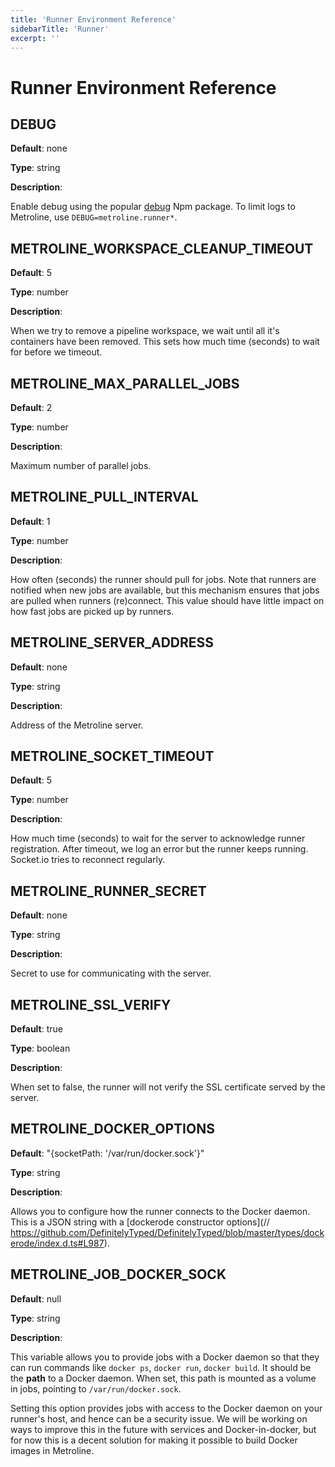```yaml
---
title: 'Runner Environment Reference'
sidebarTitle: 'Runner'
excerpt: ''
---
```


# Runner Environment Reference

## DEBUG

**Default**: none

**Type**: string

**Description**:

Enable debug using the popular [debug](https://www.npmjs.com/package/debug) Npm package. To limit logs to Metroline, use `DEBUG=metroline.runner*`.

## METROLINE_WORKSPACE_CLEANUP_TIMEOUT

**Default**: 5

**Type**: number

**Description**:

When we try to remove a pipeline workspace, we wait until all it's containers have been removed. This sets how much time (seconds) to wait for before we timeout.  

## METROLINE_MAX_PARALLEL_JOBS

**Default**: 2

**Type**: number

**Description**:

Maximum number of parallel jobs.

## METROLINE_PULL_INTERVAL

**Default**: 1

**Type**: number

**Description**:

How often (seconds) the runner should pull for jobs. Note that runners are notified when new jobs are available, but this mechanism ensures that jobs are pulled when runners (re)connect. This value should have little impact on how fast jobs are picked up by runners. 

## METROLINE_SERVER_ADDRESS

**Default**: none

**Type**: string

**Description**:

Address of the Metroline server. 

## METROLINE_SOCKET_TIMEOUT

**Default**: 5

**Type**: number

**Description**:

How much time (seconds) to wait for the server to acknowledge runner registration. After timeout, we log an error but the runner keeps running. Socket.io tries to reconnect regularly.

## METROLINE_RUNNER_SECRET

**Default**: none

**Type**: string

**Description**:

Secret to use for communicating with the server.

## METROLINE_SSL_VERIFY

**Default**: true

**Type**: boolean

**Description**:

When set to false, the runner will not verify the SSL certificate served by the server.

## METROLINE_DOCKER_OPTIONS

**Default**: "{socketPath: '/var/run/docker.sock'}"

**Type**: string

**Description**:

Allows you to configure how the runner connects to the Docker daemon. This is a JSON string with a [dockerode constructor options](// https://github.com/DefinitelyTyped/DefinitelyTyped/blob/master/types/dockerode/index.d.ts#L987). 

## METROLINE_JOB_DOCKER_SOCK

**Default**: null

**Type**: string

**Description**:

This variable allows you to provide jobs with a Docker daemon so that they can run commands like `docker ps`, `docker run`, `docker build`. It should be the **path** to a Docker daemon. When set, this path is mounted as a volume in jobs, pointing to `/var/run/docker.sock`.

<div class="blockquote" data-props='{ "mod": "danger" }'>

Setting this option provides jobs with access to the Docker daemon on your runner's host, and hence can be a security issue. We will be working on ways to improve this in the future with services and Docker-in-docker, but for now this is a decent solution for making it possible to build Docker images in Metroline.  

</div>
